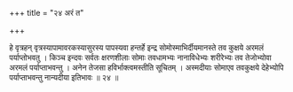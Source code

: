 +++
title = "२४ अरं त"

+++

हे वृत्रहन् वृत्रस्यापामावरकस्यासुरस्य पापस्यवा हन्तर्हे इन्द्र सोमोस्माभिर्दीयमानस्ते तव कुक्षये अरमलं पर्याप्तोभवतु । किञ्च इन्दवः सर्वतः क्षरणशीलाः सोमाः तवधामभ्यः नानाविधेभ्यः शरीरेभ्यः तव तेजोभ्योवा अरमलं पर्याप्ताभवन्तु । अनेन तेजसा हविर्भाक्त्वमस्तीति सूचितम् । अस्मदीयाः सोमाएव तवकुक्षये देहेभ्योपि पर्याप्ताभवन्तु नान्यदीया इतिभावः ॥ २४ ॥